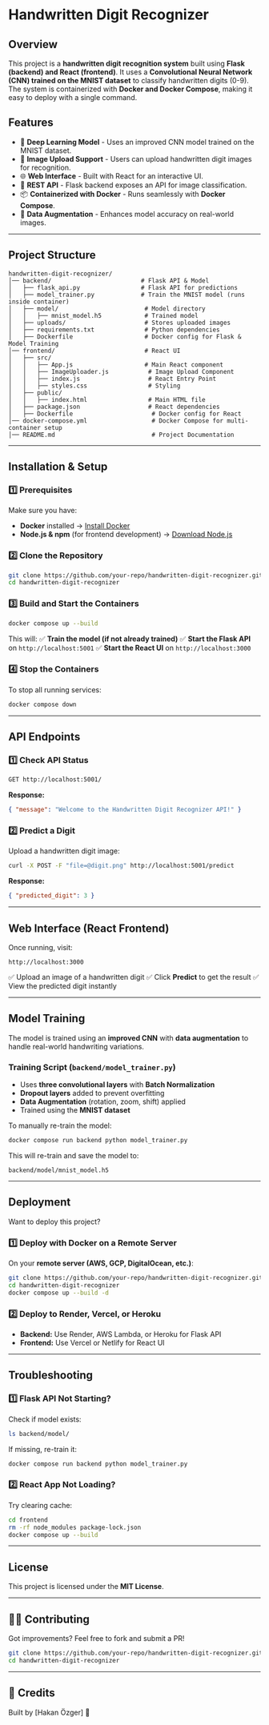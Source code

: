 # Handwritten Digit Recognizer

## Overview
This project is a **handwritten digit recognition system** built using **Flask (backend) and React (frontend)**. It uses a **Convolutional Neural Network (CNN) trained on the MNIST dataset** to classify handwritten digits (0-9). The system is containerized with **Docker and Docker Compose**, making it easy to deploy with a single command.

## Features
- 🧠 **Deep Learning Model** - Uses an improved CNN model trained on the MNIST dataset.
- 📸 **Image Upload Support** - Users can upload handwritten digit images for recognition.
- 🌐 **Web Interface** - Built with React for an interactive UI.
- 🚀 **REST API** - Flask backend exposes an API for image classification.
- 📦 **Containerized with Docker** - Runs seamlessly with **Docker Compose**.
- 🎯 **Data Augmentation** - Enhances model accuracy on real-world images.

---

## Project Structure
```
handwritten-digit-recognizer/
│── backend/                         # Flask API & Model
│   ├── flask_api.py                 # Flask API for predictions
│   ├── model_trainer.py             # Train the MNIST model (runs inside container)
│   ├── model/                        # Model directory
│   │   ├── mnist_model.h5            # Trained model
│   ├── uploads/                      # Stores uploaded images
│   ├── requirements.txt              # Python dependencies
│   ├── Dockerfile                    # Docker config for Flask & Model Training
│── frontend/                         # React UI
│   ├── src/
│   │   ├── App.js                    # Main React component
│   │   ├── ImageUploader.js           # Image Upload Component
│   │   ├── index.js                   # React Entry Point
│   │   ├── styles.css                 # Styling
│   ├── public/
│   │   ├── index.html                 # Main HTML file
│   ├── package.json                   # React dependencies
│   ├── Dockerfile                      # Docker config for React
│── docker-compose.yml                  # Docker Compose for multi-container setup
│── README.md                           # Project Documentation
```

---

## Installation & Setup

### **1️⃣ Prerequisites**
Make sure you have:
- **Docker** installed → [Install Docker](https://docs.docker.com/get-docker/)
- **Node.js & npm** (for frontend development) → [Download Node.js](https://nodejs.org/)

### **2️⃣ Clone the Repository**
```bash
git clone https://github.com/your-repo/handwritten-digit-recognizer.git
cd handwritten-digit-recognizer
```

### **3️⃣ Build and Start the Containers**
```bash
docker compose up --build
```
This will:
✅ **Train the model (if not already trained)**
✅ **Start the Flask API** on `http://localhost:5001`
✅ **Start the React UI** on `http://localhost:3000`

### **4️⃣ Stop the Containers**
To stop all running services:
```bash
docker compose down
```

---

## API Endpoints
### **1️⃣ Check API Status**
```bash
GET http://localhost:5001/
```
**Response:**
```json
{ "message": "Welcome to the Handwritten Digit Recognizer API!" }
```

### **2️⃣ Predict a Digit**
Upload a handwritten digit image:
```bash
curl -X POST -F "file=@digit.png" http://localhost:5001/predict
```
**Response:**
```json
{ "predicted_digit": 3 }
```

---

## Web Interface (React Frontend)
Once running, visit:
```
http://localhost:3000
```
✅ Upload an image of a handwritten digit
✅ Click **Predict** to get the result
✅ View the predicted digit instantly

---

## Model Training
The model is trained using an **improved CNN** with **data augmentation** to handle real-world handwriting variations.

### **Training Script** (`backend/model_trainer.py`)
- Uses **three convolutional layers** with **Batch Normalization**
- **Dropout layers** added to prevent overfitting
- **Data Augmentation** (rotation, zoom, shift) applied
- Trained using the **MNIST dataset**

To manually re-train the model:
```bash
docker compose run backend python model_trainer.py
```
This will re-train and save the model to:
```
backend/model/mnist_model.h5
```

---

## Deployment
Want to deploy this project?

### **1️⃣ Deploy with Docker on a Remote Server**
On your **remote server (AWS, GCP, DigitalOcean, etc.)**:
```bash
git clone https://github.com/your-repo/handwritten-digit-recognizer.git
cd handwritten-digit-recognizer
docker compose up --build -d
```

### **2️⃣ Deploy to Render, Vercel, or Heroku**
- **Backend:** Use Render, AWS Lambda, or Heroku for Flask API
- **Frontend:** Use Vercel or Netlify for React UI

---

## Troubleshooting
### **1️⃣ Flask API Not Starting?**
Check if model exists:
```bash
ls backend/model/
```
If missing, re-train it:
```bash
docker compose run backend python model_trainer.py
```

### **2️⃣ React App Not Loading?**
Try clearing cache:
```bash
cd frontend
rm -rf node_modules package-lock.json
docker compose up --build
```

---

## License
This project is licensed under the **MIT License**.

---

## 👨‍💻 Contributing
Got improvements? Feel free to fork and submit a PR!
```bash
git clone https://github.com/your-repo/handwritten-digit-recognizer.git
cd handwritten-digit-recognizer
```

---

## 🌟 Credits
Built by [Hakan Özger] 🚀

